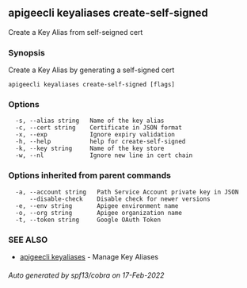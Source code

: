 ## apigeecli keyaliases create-self-signed

Create a Key Alias from self-seigned cert

### Synopsis

Create a Key Alias by generating a self-signed cert

```
apigeecli keyaliases create-self-signed [flags]
```

### Options

```
  -s, --alias string   Name of the key alias
  -c, --cert string    Certificate in JSON format
  -x, --exp            Ignore expiry validation
  -h, --help           help for create-self-signed
  -k, --key string     Name of the key store
  -w, --nl             Ignore new line in cert chain
```

### Options inherited from parent commands

```
  -a, --account string   Path Service Account private key in JSON
      --disable-check    Disable check for newer versions
  -e, --env string       Apigee environment name
  -o, --org string       Apigee organization name
  -t, --token string     Google OAuth Token
```

### SEE ALSO

* [apigeecli keyaliases](apigeecli_keyaliases.md)	 - Manage Key Aliases

###### Auto generated by spf13/cobra on 17-Feb-2022
